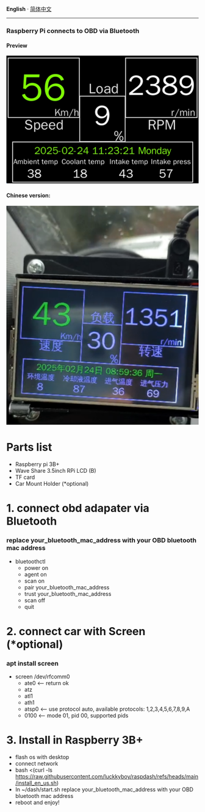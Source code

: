 __English__ · [简体中文](README.zh-CN.md)

---

### Raspberry Pi connects to OBD via Bluetooth
#### Preview
![image_en_us.png](dash/image_en_us.png)
#### Chinese version:
![image.png](dash/image.png)

# Parts list
- Raspberry pi 3B+
- Wave Share 3.5inch RPi LCD (B)
- TF card
- Car Mount Holder (*optional)

# 1. connect obd adapater via Bluetooth
### replace your_bluetooth_mac_address with your OBD bluetooth mac address
- bluetoothctl
  - power on
  - agent on
  - scan on
  - pair your_bluetooth_mac_address
  - trust your_bluetooth_mac_address
  - scan off
  - quit

# 2. connect car with Screen (*optional)
### apt install screen
- screen /dev/rfcomm0
  - ate0  <-- return ok
  - atz
  - atl1
  - ath1
  - atsp0  <-- use protocol auto, available protocols: 1,2,3,4,5,6,7,8,9,A
  - 0100  <-- mode 01, pid 00, supported pids

# 3. Install in Raspberry 3B+
- flash os with desktop
- connect network
- bash <(curl -ls https://raw.githubusercontent.com/luckkyboy/raspdash/refs/heads/main/install_en_us.sh)
- In ~/dash/start.sh replace your_bluetooth_mac_address with your OBD bluetooth mac address
- reboot and enjoy!